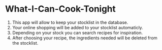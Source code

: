 # What-I-Can-Cook-Tonight

1. This app will allow to keep your stocklist in the database.
2. Your online shopping will be added to your stocklist automaticly.
3. Depending on your stock you can search recipes for inspiration.
4. After choosing your recipe, the ingredients needed will be deleted from the stocklist.
